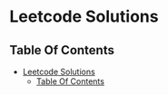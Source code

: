 # Leetcode Solutions

## Table Of Contents
- [Leetcode Solutions](#leetcode-solutions)
  - [Table Of Contents](#table-of-contents)

